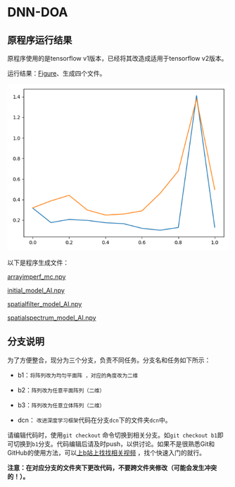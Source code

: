 # DNN-DOA

## 原程序运行结果

原程序使用的是tensorflow v1版本，已经将其改造成适用于tensorflow v2版本。

运行结果：[Figure](doc/curve.png)、生成四个文件。

![Figure](doc/curve.png)

以下是程序生成文件：

[arrayimperf_mc.npy](arrayimperf_mc.npy)

[initial_model_AI.npy](initial_model_AI.npy)

[spatialfilter_model_AI.npy](spatialfilter_model_AI.npy)

[spatialspectrum_model_AI.npy](spatialspectrum_model_AI.npy)

## 分支说明

为了方便整合，现分为三个分支，负责不同任务。分支名和任务如下所示：

- b1：`将阵列改为均匀平面阵 ，对应的角度改为二维`

- b2：`阵列改为任意平面阵列（二维）`

- b3：`阵列改为任意立体阵列（二维）`

- dcn： `改进深度学习框架`代码在分支`dcn`下的文件夹`dcn`中。

请编辑代码时，使用`git checkout` 命令切换到相关分支。如`git checkout b1`即可切换到`b1`分支。代码编辑后请及时push，以供讨论。如果不是很熟悉Git和GitHub的使用方法，可以[上b站上找找相关视频](https://search.bilibili.com/all?keyword=github) ，找个快速入门的就行。

**注意：在对应分支的文件夹下更改代码，不要跨文件夹修改（可能会发生冲突的！）。**
